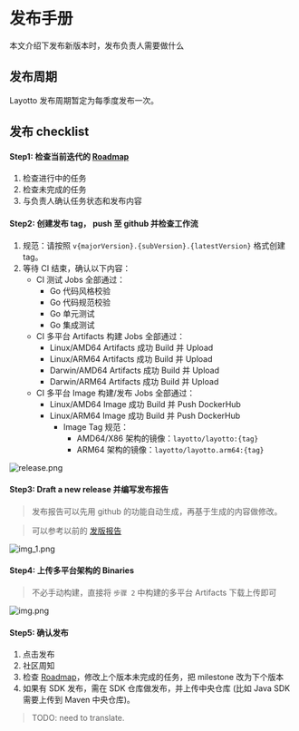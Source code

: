 # 发布手册
本文介绍下发布新版本时，发布负责人需要做什么

## 发布周期
Layotto 发布周期暂定为每季度发布一次。

## 发布 checklist

#### Step1: 检查当前迭代的 [Roadmap](https://github.com/mosn/layotto/projects) 
    
1. 检查进行中的任务
2. 检查未完成的任务
3. 与负责人确认任务状态和发布内容
  
#### Step2: 创建发布 tag， push 至 github 并检查工作流

1. 规范：请按照 `v{majorVersion}.{subVersion}.{latestVersion}` 格式创建 tag。
2. 等待 CI 结束，确认以下内容：
    + CI 测试 Jobs 全部通过：
        + Go 代码风格校验
        + Go 代码规范校验
        + Go 单元测试
        + Go 集成测试
    + CI 多平台 Artifacts 构建 Jobs 全部通过：
        + Linux/AMD64 Artifacts 成功 Build 并 Upload
        + Linux/ARM64 Artifacts 成功 Build 并 Upload
        + Darwin/AMD64 Artifacts 成功 Build 并 Upload
        + Darwin/ARM64 Artifacts 成功 Build 并 Upload
    + CI 多平台 Image 构建/发布 Jobs 全部通过：
        + Linux/AMD64 Image 成功 Build 并 Push DockerHub
        + Linux/ARM64 Image 成功 Build 并 Push DockerHub
            + Image Tag 规范：
                + AMD64/X86 架构的镜像：`layotto/layotto:{tag}`
                + ARM64 架构的镜像：`layotto/layotto.arm64:{tag}`

![release.png](../../img/development/workflow/release.png)

#### Step3: Draft a new release 并编写发布报告

> 发布报告可以先用 github 的功能自动生成，再基于生成的内容做修改。

> 可以参考以前的 [发版报告](https://github.com/mosn/layotto/releases)

![img_1.png](../../img/development/release/img_1.png) 

#### Step4: 上传多平台架构的 Binaries

> 不必手动构建，直接将 `步骤 2` 中构建的多平台 Artifacts 下载上传即可

![img.png](../../img/development/release/img.png)

#### Step5: 确认发布

1. 点击发布
2. 社区周知
3. 检查 [Roadmap](https://github.com/mosn/layotto/projects)，修改上个版本未完成的任务，把 milestone 改为下个版本
4. 如果有 SDK 发布，需在 SDK 仓库做发布，并上传中央仓库 (比如 Java SDK 需要上传到 Maven 中央仓库)。

> TODO: need to translate.